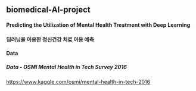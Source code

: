 ## biomedical-AI-project

#### Predicting the Utilization of Mental Health Treatment with Deep Learning
#### 딥러닝을 이용한 정신건강 치료 이용 예측 

#### Data
##### Data - OSMI Mental Health in Tech Survey 2016
https://www.kaggle.com/osmi/mental-health-in-tech-2016
